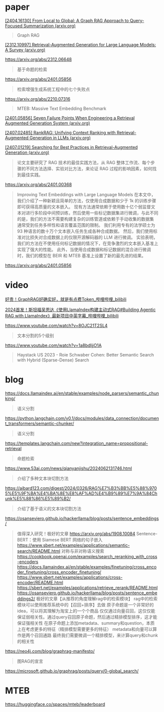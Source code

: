 # paper
[[2404.16130] From Local to Global: A Graph RAG Approach to Query-Focused Summarization (arxiv.org)](https://arxiv.org/abs/2404.16130)
> Graph RAG

[[2312.10997] Retrieval-Augmented Generation for Large Language Models: A Survey (arxiv.org)](https://arxiv.org/abs/2312.10997)

https://arxiv.org/abs/2312.06648
> 基于命题的检索

https://arxiv.org/abs/2401.05856
> 检索增强生成系统工程中的七个失败点

https://arxiv.org/abs/2210.07316
> MTEB: Massive Text Embedding Benchmark

[[2401.05856] Seven Failure Points When Engineering a Retrieval Augmented Generation System (arxiv.org)](https://arxiv.org/abs/2401.05856)


[[2407.02485] RankRAG: Unifying Context Ranking with Retrieval-Augmented Generation in LLMs (arxiv.org)](https://arxiv.org/abs/2407.02485)



[[2407.01219] Searching for Best Practices in Retrieval-Augmented Generation (arxiv.org)](https://arxiv.org/abs/2407.01219)
>论文主要研究了 RAG 技术的最佳实践方法，从 RAG 整体工作流、每个步骤的不同方法选择、实验对比方法，来论证 RAG 过程的影响因素，如何找到最佳实践。


https://arxiv.org/abs/2401.00368
> Improving Text Embeddings with Large Language Models
> 在本文中，我们介绍了一种新颖且简单的方法，仅使用合成数据和少于 1k 的训练步骤即可获得高质量的文本嵌入。 现有方法通常依赖于使用数十亿个弱监督文本对进行多阶段中间预训练，然后使用一些标记数据集进行微调，与此不同的是，我们的方法不需要构建复杂的训练管道或依赖于手动收集的数据集 通常受到任务多样性和语言覆盖范围的限制。 我们利用专有的法学硕士为 93 种语言的数十万个文本嵌入任务生成各种合成数据。 然后，我们使用标准对比损失对合成数据上的仅限开源解码器的 LLM 进行微调。 实验表明，我们的方法在不使用任何标记数据的情况下，在竞争激烈的文本嵌入基准上实现了强大的性能。 此外，当使用合成数据和标记数据的混合进行微调时，我们的模型在 BEIR 和 MTEB 基准上设置了新的最先进的结果。

https://arxiv.org/abs/2401.05856


# video
[好贵！GraphRAG好确实好，就是有点费Token_哔哩哔哩_bilibili](https://www.bilibili.com/video/BV1hi421h7Vp/?spm_id_from=333.1007.tianma.9-4-34.click&vd_source=1781cc4e540cf27bcf0ed040e7626434)


[2024首发！斯坦福吴恩达《使用LlamaIndex构建主动式RAG#Building Agentic RAG with LlamaIndex》最新项目中英字幕_哔哩哔哩_bilibili](https://www.bilibili.com/video/BV1tw4m1q7PC/?spm_id_from=333.788.recommend_more_video.0&vd_source=1781cc4e540cf27bcf0ed040e7626434)


https://www.youtube.com/watch?v=8OJC21T2SL4
> 文本分割的5个级别





https://www.youtube.com/watch?v=1a8bdIjjO1A
> Haystack US 2023 - Roie Schwaber Cohen: Better Semantic Search with Hybrid (Sparse-Dense) Search



# blog
https://docs.llamaindex.ai/en/stable/examples/node_parsers/semantic_chunking/
> 语义分割

https://python.langchain.com/v0.1/docs/modules/data_connection/document_transformers/semantic-chunker/
> 语义分割

https://templates.langchain.com/new?integration_name=propositional-retrieval
> 命题检索

https://www.53ai.com/news/qianyanjishu/2024062131746.html
> 介绍了多种文本块切割方法

https://aibard123.com/digest/2024/0326/RAG%E7%B3%BB%E5%88%9705%E5%9F%BA%E4%BA%8E%E8%AF%AD%E4%B9%89%E7%9A%84Chunk%E5%88%86%E5%89%B2/
> 介绍了基于语义的文本块切割方法

https://osanseviero.github.io/hackerllama/blog/posts/sentence_embeddings/
> 值得深入研究！极好的文章
https://arxiv.org/abs/1908.10084 
> Sentence-BERT：使用 Siamese BERT 网络的句子嵌入 
https://www.sbert.net/examples/applications/semantic-search/README.html
> 对称与非对称语义搜索
https://cookbook.openai.com/examples/search_reranking_with_cross-encoders
https://docs.llamaindex.ai/en/stable/examples/finetuning/cross_encoder_finetuning/cross_encoder_finetuning/
https://www.sbert.net/examples/applications/cross-encoder/README.html
https://sbert.net/examples/applications/retrieve_rerank/README.html
https://osanseviero.github.io/hackerllama/blog/posts/sentence_embeddings2/
> 极好的文章【从推荐的角度理解rag中的检索模块】
> rag中的检索模块可以使用推荐系统中的【召回+排序】去做
> 原子命题是一个非常好的idea，可以将其理解为淘宝上的一个个商品
> 仅仅通过向量召回，这仅仅能保证弱相关性。通过query召回原子命题，然后通过精排模型排序，这才能保证强相关性
> 在原子命题上添加metadata、summary和question，本质上在考虑更多的特征（精排模型需要更多的特征）
> metadata和向量可以算作是两个召回通路
> 最终我们需要微调一个精排模型，来计算query和chunk的相关性

https://neo4j.com/blog/graphrag-manifesto/
> 图RAG的宣言

https://microsoft.github.io/graphrag/posts/query/0-global_search/



# MTEB
https://huggingface.co/spaces/mteb/leaderboard